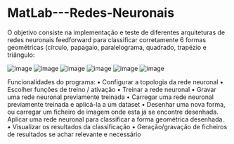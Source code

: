 # MatLab---Redes-Neuronais
O objetivo consiste na implementação e teste de diferentes arquiteturas de redes  neuronais feedforward para classificar corretamente 6 formas geométricas (círculo, papagaio,  paralelograma, quadrado, trapézio e triângulo:

![image](https://user-images.githubusercontent.com/107351349/221407919-6288003c-2683-40af-8fa2-a3d0bdb1a26f.png)
![image](https://user-images.githubusercontent.com/107351349/221407952-08479a21-b7f2-416c-a381-1403b7e3163e.png)
![image](https://user-images.githubusercontent.com/107351349/221407953-84d4221c-616f-4560-8a5a-094ad0e2237d.png)
![image](https://user-images.githubusercontent.com/107351349/221407956-d367c861-b955-44fe-8c22-f1f6b4a88784.png)
![image](https://user-images.githubusercontent.com/107351349/221407960-20ce5dce-2be5-4159-88fa-0ead1ce4452a.png)
![image](https://user-images.githubusercontent.com/107351349/221407965-3127848b-af80-4d65-ba98-46913f09f0af.png)

Funcionalidades do programa:
• Configurar a topologia da rede neuronal 
• Escolher funções de treino / ativação 
• Treinar a rede neuronal 
• Gravar uma rede neuronal previamente treinada 
• Carregar uma rede neuronal previamente treinada e aplicá-la a um dataset 
• Desenhar uma nova forma, ou carregar um ficheiro de imagem onde esta já se encontre 
desenhada. Aplicar uma rede neuronal para classificar a forma geométrica desenhada. 
• Visualizar os resultados da classificação 
• Geração/gravação de ficheiros de resultados se achar relevante e necessário



